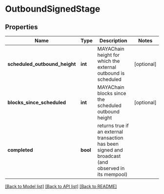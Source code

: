 # OutboundSignedStage

## Properties
Name | Type | Description | Notes
------------ | ------------- | ------------- | -------------
**scheduled_outbound_height** | **int** | MAYAChain height for which the external outbound is scheduled | [optional] 
**blocks_since_scheduled** | **int** | MAYAChain blocks since the scheduled outbound height | [optional] 
**completed** | **bool** | returns true if an external transaction has been signed and broadcast (and observed in its mempool) | 

[[Back to Model list]](../README.md#documentation-for-models) [[Back to API list]](../README.md#documentation-for-api-endpoints) [[Back to README]](../README.md)

